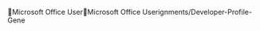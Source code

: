 Microsoft Office User                                 M i c r o s o f t   O f f i c e   U s e r   i g n m e n t s / D e v e l o p e r - P r o f i l e - G e n e 